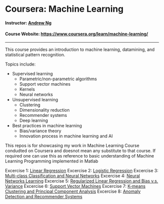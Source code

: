 # Coursera: Machine Learning
#### **Instructor**: [Andrew Ng](https://www.coursera.org/instructor/andrewng)
#### **Course Website**: https://www.coursera.org/learn/machine-learning/
-----------------------
This course provides an introduction to machine learning, datamining, and statistical pattern recognition.

Topics include:
* Supervised learning
  * Parametric/non-parametric algorithms
  * Support vector machines
  * Kernels
  * Neural networks
* Unsupervised learning
  * Clustering
  * Dimensionality reduction
  * Recommender systems
  * Deep learning
* Best practices in machine learning
  * Bias/variance theory
  * Innovation process in machine learning and AI

This repos is for showcasing my work in Machine Learning Course condudted on Coursera and doesnot mean any substitute to that course. If required one can use this as reference to basic understanding of Machine Learning Programming implemented in Matlab

Excercise 1: [Linear Regression]()
Excercise 2: [Logistic Regression]()
Excercise 3: [Multi-class Classification and Neural Networks]()
Excercise 4: [Neural Networks Learning]()
Excercise 5: [Regularized Linear Regression and Bias v.s. Variance]()
Excercise 6: [Support Vector Machines]()
Excercise 7: [K-means Clustering and Principal Component Analysis]()
Excercise 8: [Anomaly Detection and Recommender Systems]()
